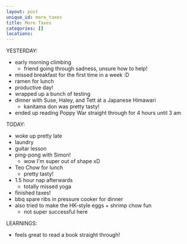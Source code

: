 ```yaml
---
layout: post
unique_id: more_taxes
title: More Taxes
categories: []
locations: 
---
```


YESTERDAY:
* early morning climbing
  * friend going through sadness, unsure how to help!
* missed breakfast for the first time in a week :D
* ramen for lunch
* productive day!
* wrapped up a bunch of testing
* dinner with Suse, Haley, and Tett at a Japanese Himawari
  * kanitama don was pretty tasty!
* ended up reading Poppy War straight through for 4 hours until 3 am

TODAY:
* woke up pretty late
* laundry
* guitar lesson
* ping-pong with Simon!
  * wow I'm super out of shape xD
* Teo Chow for lunch
  * pretty tasty!
* 1.5 hour nap afterwards
  * totally missed yoga
* finished taxes!
* bbq spare ribs in pressure cooker for dinner
* also tried to make the HK-style eggs + shrimp chow fun
  * not super successful here

LEARNINGS:
* feels great to read a book straight through!
